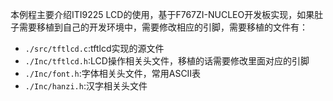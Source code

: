 本例程主要介绍ITI9225 LCD的使用，基于F767ZI-NUCLEO开发板实现，如果肚子需要移植到自己的开发环境中，需要修改相应的引脚，需要移植的文件有：

- `./src/tftlcd.c`:tftlcd实现的源文件
- `./Inc/tftlcd.h`:LCD操作相关头文件，移植的话需要修改里面对应的引脚
- `./Inc/font.h`:字体相关头文件，常用ASCII表
- `./Inc/hanzi.h`:汉字相关头文件



